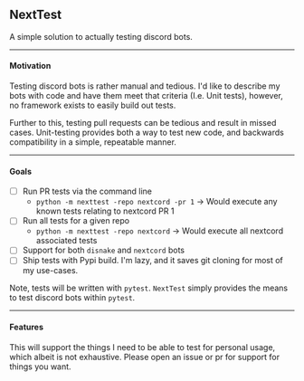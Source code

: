 NextTest
---

A simple solution to actually testing discord bots.

---

#### Motivation

Testing discord bots is rather manual and tedious. I'd like to describe my bots with code
and have them meet that criteria (I.e. Unit tests), however, no framework exists to
easily build out tests. 

Further to this, testing pull requests can be tedious and result in missed cases. Unit-testing
provides both a way to test new code, and backwards compatibility in a simple, repeatable manner.

---

#### Goals

- [ ] Run PR tests via the command line
  - `python -m nexttest -repo nextcord -pr 1` -> Would execute any known tests relating to nextcord PR 1
- [ ] Run all tests for a given repo
  - `python -m nexttest -repo nextcord` -> Would execute all nextcord associated tests
- [ ] Support for both `disnake` and `nextcord` bots
- [ ] Ship tests with Pypi build. I'm lazy, and it saves git cloning for most of my use-cases.

Note, tests will be written with `pytest`. `NextTest` simply provides the means
to test discord bots within `pytest`.

---

#### Features

This will support the things I need to be able to test for personal usage,
which albeit is not exhaustive. Please open an issue or pr for support for things you want.